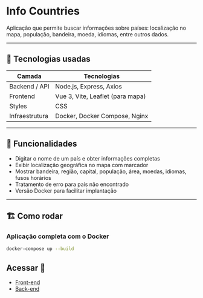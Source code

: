 # Info Countries

Aplicação que permite buscar informações sobre países: localização no mapa, população, bandeira, moeda, idiomas, entre outros dados.

---

## 🧰 Tecnologias usadas

| Camada | Tecnologias |
|---|---|
| Backend / API | Node.js, Express, Axios |
| Frontend | Vue 3, Vite, Leaflet (para mapa) |
| Styles | CSS |
| Infraestrutura | Docker, Docker Compose, Nginx |

---

## 🚀 Funcionalidades

- Digitar o nome de um país e obter informações completas  
- Exibir localização geográfica no mapa com marcador  
- Mostrar bandeira, região, capital, população, área, moedas, idiomas, fusos horários  
- Tratamento de erro para país não encontrado  
- Versão Docker para facilitar implantação

---

## 🏗️ Como rodar 

### Aplicação completa com o Docker

```bash
docker-compose up --build
```

## Acessar  🚀

- [Front-end](http://localhost:5173)
- [Back-end](http://localhost:3000/country/país)

